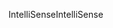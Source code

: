 <span data-ttu-id="4b3f8-101">IntelliSense</span><span class="sxs-lookup"><span data-stu-id="4b3f8-101">IntelliSense</span></span>